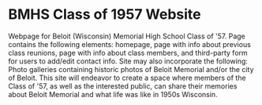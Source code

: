 # BMHS Class of 1957 Website
Webpage for Beloit (Wisconsin) Memorial High School Class of '57.  Page contains the following elements: homepage, page with info about previous class reunions, page with info about class members, and third-party form for users to add/edit contact info.
Site may also incorporate the following: Photo galleries containing historic photos of Beloit Memorial and/or the city of Beloit.  This site will endeavor to create a space where members of the Class of '57, as well as the interested public,
can share their memories about Beloit Memorial and what life was like in 1950s Wisconsin.